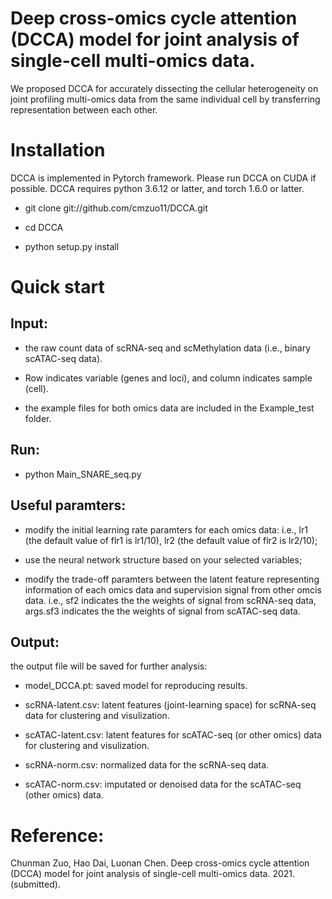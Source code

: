 # Deep cross-omics cycle attention (DCCA) model for joint analysis of single-cell multi-omics data.

We proposed DCCA for accurately dissecting the cellular heterogeneity on joint profiling multi-omics data from the same individual cell by transferring representation between each other. 

# Installation

DCCA is implemented in Pytorch framework. Please run DCCA on CUDA if possible. DCCA requires python 3.6.12 or latter, and torch 1.6.0 or latter. 

* git clone git://github.com/cmzuo11/DCCA.git

* cd DCCA

* python setup.py install


# Quick start

## Input: 

* the raw count data of scRNA-seq and scMethylation data (i.e., binary scATAC-seq data). 

* Row indicates variable (genes and loci), and column indicates sample (cell).

* the example files for both omics data are included in the Example_test folder.

## Run: 

* python Main_SNARE_seq.py 

## Useful paramters:

* modify the initial learning rate paramters for each omics data: i.e., lr1 (the default value of flr1 is lr1/10), lr2 (the default value of flr2 is lr2/10);

* use the neural network structure based on your selected variables;

* modify the trade-off paramters between the latent feature representing information of each omics data and supervision signal from other omcis data. i.e., sf2    indicates the the weights of signal from scRNA-seq data, args.sf3 indicates the the weights of signal from scATAC-seq data.

## Output:

the output file will be saved for further analysis:

* model_DCCA.pt: saved model for reproducing results.

* scRNA-latent.csv: latent features (joint-learning space) for scRNA-seq data for clustering and visulization.

* scATAC-latent.csv: latent features for scATAC-seq (or other omics) data for clustering and visulization.

* scRNA-norm.csv: normalized data for the scRNA-seq data.

* scATAC-norm.csv: imputated or denoised data for the scATAC-seq (other omics) data.

# Reference:

Chunman Zuo, Hao Dai, Luonan Chen. Deep cross-omics cycle attention (DCCA) model for joint analysis of single-cell multi-omics data. 2021. (submitted).

